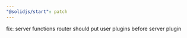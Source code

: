 ```yaml
---
"@solidjs/start": patch
---
```


fix: server functions router should put user plugins before server plugin
